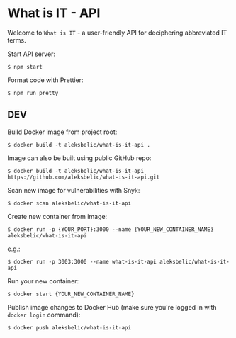 # What is IT - API

Welcome to `What is IT` - a user-friendly API for deciphering abbreviated IT terms.

Start API server:

```
$ npm start
```

Format code with Prettier:

```
$ npm run pretty
```

## DEV

Build Docker image from project root:

```
$ docker build -t aleksbelic/what-is-it-api .
```

Image can also be built using public GitHub repo:

```
$ docker build -t aleksbelic/what-is-it-api https://github.com/aleksbelic/what-is-it-api.git
```

Scan new image for vulnerabilities with Snyk:

```
$ docker scan aleksbelic/what-is-it-api
```

Create new container from image:

```
$ docker run -p {YOUR_PORT}:3000 --name {YOUR_NEW_CONTAINER_NAME} aleksbelic/what-is-it-api
```

e.g.:

```
$ docker run -p 3003:3000 --name what-is-it-api aleksbelic/what-is-it-api
```

Run your new container:

```
$ docker start {YOUR_NEW_CONTAINER_NAME}
```

Publish image changes to Docker Hub (make sure you're logged in with `docker login` command):

```
$ docker push aleksbelic/what-is-it-api
```
